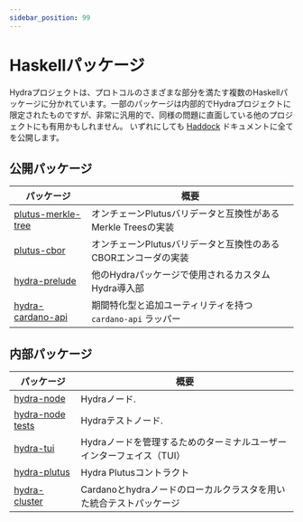 ```yaml
---
sidebar_position: 99
---
```


# Haskellパッケージ

Hydraプロジェクトは、プロトコルのさまざまな部分を満たす複数のHaskellパッケージに分かれています。一部のパッケージは内部的でHydraプロジェクトに限定されたものですが、非常に汎用的で、同様の問題に直面している他のプロジェクトにも有用かもしれません。 いずれにしても [Haddock](https://www.haskell.org/haddock/) ドキュメントに全てを公開します。 

## 公開パッケージ

| パッケージ                                                                                        | 概要                                                                         |
| ---                                                                                            | ---                                                                                 |
| [plutus-merkle-tree](https://hydra.family/head-protocol/haddock/plutus-merkle-tree/index.html) | オンチェーンPlutusバリデータと互換性があるMerkle Treesの実装         |
| [plutus-cbor](https://hydra.family/head-protocol/haddock/plutus-cbor/index.html)               | オンチェーンPlutusバリデータと互換性のあるCBORエンコーダの実装       |
| [hydra-prelude](https://hydra.family/head-protocol/haddock/hydra-prelude/index.html)           | 他のHydraパッケージで使用されるカスタムHydra導入部                           |
| [hydra-cardano-api](https://hydra.family/head-protocol/haddock/hydra-cardano-api/index.html)   | 期間特化型と追加ユーティリティを持つ `cardano-api` ラッパー|

## 内部パッケージ

| パッケージ                                                                                   | 概要                                                            |
| ---                                                                                        | ---                                                                     |
| [hydra-node](https://hydra.family/head-protocol/haddock/hydra-node/index.html)             | Hydraノード.                                                         |
| [hydra-node tests](https://hydra.family/head-protocol/haddock/hydra-node/tests/index.html) | Hydraテストノード.                                               |
| [hydra-tui](https://hydra.family/head-protocol/haddock/hydra-tui/index.html)               | Hydraノードを管理するためのターミナルユーザーインターフェイス（TUI）                 |
| [hydra-plutus](https://hydra.family/head-protocol/haddock/hydra-plutus/index.html)         | Hydra Plutusコントラクト                                                 |
| [hydra-cluster](https://hydra.family/head-protocol/haddock/hydra-cluster/index.html)       | Cardanoとhydraノードのローカルクラスタを用いた統合テストパッケージ |
